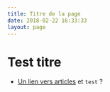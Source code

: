 ```yaml
---
title: Titre de la page
date: 2018-02-22 16:33:33
layout: page
---
```


# Test titre
* [Un lien vers articles](/articles/)
et `test` ?
